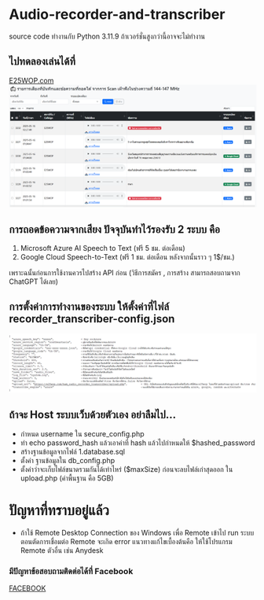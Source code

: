 # Audio-recorder-and-transcriber
source code ทำงานกับ Python 3.11.9 ถ้าเวอร์ชั่นสูงกว่านี้อาจจะไม่ทำงาน


## ไปทดลองเล่นได้ที่
[E25WOP.com](https://e25wop.com/ham_radio_recorder_transcriber/)
![Alt text](Audio-recorder-and-transcriber-web.png?raw=true)

## การถอดข้อความจากเสียง ปัจจุบันทำไว้รองรับ 2 ระบบ คือ
1. Microsoft Azure AI Speech to Text (ฟรี 5 ชม. ต่อเดือน)
2. Google Cloud Speech-to-Text (ฟรี 1 ชม. ต่อเดือน หลังจากนั้นราว ๆ 1$/ชม.)

เพราะฉนั้นก่อนการใช้งานควรไปสร้าง API ก่อน (วิธีการสมัคร , การสร้าง สามารถสอบถามจาก ChatGPT ได้เลย)


## การตั้งค่าการทำงานของระบบ ให้ตั้งค่าที่ไฟล์ recorder_transcriber-config.json
![Alt text](recorder_transcriber-config.json.png?raw=true)


## ถ้าจะ Host ระบบเว็บด้วยตัวเอง อย่าลืมไป...
- กำหนด username ใน secure_config.php
- ทำ echo password_hash แล้วเอาค่าที่ hash แล้วไปกำหนดให้ $hashed_password
- สร้างฐานข้อมูลจากไฟล์ 1.database.sql
- ตั้งค่า ฐานข้อมูลใน db_config.php
- ตั้งค่าว่าจะเก็บไฟล์ขนาดรวมกันได้เท่าไหร่  ($maxSize) ก่อนจะลบไฟล์เก่าสุดออก ใน upload.php (ค่าพื้นฐาน คือ 5GB)


# ปัญหาที่ทราบอยู่แล้ว
- ถ้าใช้ Remote Desktop Connection ของ Windows เพื่อ Remote เข้าไป run ระบบ
ตอนตัดการเชื่อมต่อ Remote จะเกิด error แนวทางแก้ไขเบื้องต้นคือ ให้ใช้โปรแกรม Remote ตัวอื่น เช่น Anydesk


### มีปัญหาข้อสอบถามติดต่อได้ที่ Facebook
[FACEBOOK](https://www.facebook.com/superogira)
